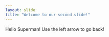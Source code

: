 ```yaml
---
layout: slide
title: "Welcome to our second slide!"
---
```

Hello Superman!
Use the left arrow to go back!
